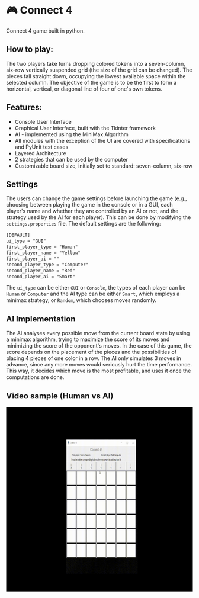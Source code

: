 # 🎮 Connect 4 
 Connect 4 game built in python.

## How to play:
The two players take turns dropping colored tokens into a seven-column, six-row vertically suspended grid (the size of the grid can be changed). The pieces fall straight down, occupying the lowest available space within the selected column. The objective of the game is to be the first to form a horizontal, vertical, or diagonal line of four of one's own tokens.

## Features:
- Console User Interface
-  Graphical User Interface, built with the Tkinter framework
- AI - implemented using the MiniMax Algorithm
- All modules with the exception of the UI are covered with specifications and PyUnit test cases
- Layered Architecture
- 2 strategies that can be used by the computer
- Customizable board size, initially set to standard: seven-column, six-row

## Settings
The users can change the game settings before launching the game (e.g., choosing between playing the game in the console or in a GUI, each player's name and whether they are controlled by an AI or not, and the strategy used by the AI for each player). This can be done by modifying the ```settings.properties``` file. The default settings are the following:
```
[DEFAULT]
ui_type = "GUI"
first_player_type = "Human"
first_player_name = "Yellow"
first_player_ai = ""
second_player_type = "Computer"
second_player_name = "Red"
second_player_ai = "Smart"
```
The ```ui_type``` can be either ```GUI``` or ```Console```, the types of each player can be ```Human``` or ```Computer``` and the AI type can be either ```Smart```, which employs a minimax strategy, or ```Random```, which chooses moves randomly.

## AI Implementation
The AI analyses every possible move from the current board state by using a minimax algorithm, trying to maximize the score of its moves and minimizing the score of the opponent's moves. In the case of this game, the score depends on the placement of the pieces and the possibilities of placing 4 pieces of one color in a row. The AI only simulates 3 moves in advance, since any more moves would seriously hurt the time performance. This way, it decides which move is the most profitable, and uses it once the computations are done. 

## Video sample (Human vs AI)
 <p align="center"> <img src="https://github.com/AndreiGota/ConnectFour/blob/main/video.gif" height="500"/> </p>
